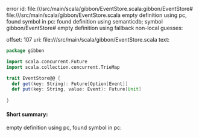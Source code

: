 error id: file://<WORKSPACE>/src/main/scala/gibbon/EventStore.scala:gibbon/EventStore#
file://<WORKSPACE>/src/main/scala/gibbon/EventStore.scala
empty definition using pc, found symbol in pc: 
found definition using semanticdb; symbol gibbon/EventStore#
empty definition using fallback
non-local guesses:

offset: 107
uri: file://<WORKSPACE>/src/main/scala/gibbon/EventStore.scala
text:
```scala
package gibbon

import scala.concurrent.Future
import scala.collection.concurrent.TrieMap

trait EventStore@@ {
  def get(key: String): Future[Option[Event]]
  def put(key: String, value: Event): Future[Unit]
  
}

```


#### Short summary: 

empty definition using pc, found symbol in pc: 